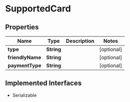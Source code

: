 

# SupportedCard


## Properties

| Name | Type | Description | Notes |
|------------ | ------------- | ------------- | -------------|
|**type** | **String** |  |  [optional] |
|**friendlyName** | **String** |  |  [optional] |
|**paymentType** | **String** |  |  [optional] |


## Implemented Interfaces

* Serializable


